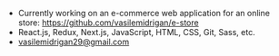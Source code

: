 - Currently working on an e-commerce web application for an online store: https://github.com/vasilemidrigan/e-store
- React.js, Redux, Next.js, JavaScript, HTML, CSS, Git, Sass, etc.
- vasilemidrigan29@gmail.com 
